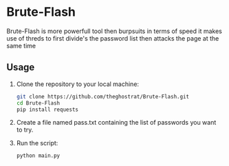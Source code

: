 # Brute-Flash
Brute-Flash is more powerfull tool then burpsuits in terms of speed it makes use of threds to first divide's the password list then attacks the page at the same time

## Usage

1. Clone the repository to your local machine:
   ```sh
   git clone https://github.com/theghostrat/Brute-Flash.git
   cd Brute-Flash
   pip install requests
2. Create a file named pass.txt containing the list of passwords you want to try.
   
3. Run the script:
   ```sh
   python main.py
